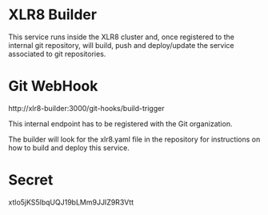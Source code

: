 # XLR8 Builder

This service runs inside the XLR8 cluster and, once registered to the internal git repository, will build, push and deploy/update the service
associated to git repositories. 

# Git WebHook

http://xlr8-builder:3000/git-hooks/build-trigger

This internal endpoint has to be registered with the Git organization. 

The builder will look for the xlr8.yaml file in the repository for instructions on how to build and deploy this service. 



# Secret

xtlo5jKS5lbqUQJ19bLMm9JJIZ9R3Vtt

